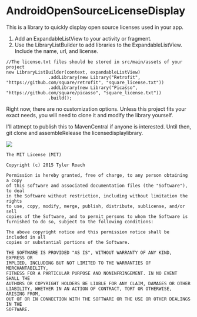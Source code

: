 # AndroidOpenSourceLicenseDisplay

This is a library to quickly display open source licenses used in your app.

1. Add an ExpandableListView to your activity or fragment.
2. Use the LibraryListBuilder to add libraries to the ExpandableListView. Include the name, url, and license.

```
//The license.txt files should be stored in src/main/assets of your project
new LibraryListBuilder(context, expandableListView)
                .addLibrary(new Library("Retrofit", "https://github.com/square/retrofit", "square_license.txt"))
                .addLibrary(new Library("Picasso", "https://github.com/square/picasso", "square_license.txt"))
                .build();
```

Right now, there are no customization options. Unless this project fits your exact needs, you will need to clone it and modify the library yourself.

I'll attmept to publish this to MavenCentral if anyone is interested. Until then, git clone and assembleRelease the licensedisplaylibrary.

![](https://www.dropbox.com/s/grnic5tw68wna7c/licensedisplay.png?dl=1)

```
The MIT License (MIT)

Copyright (c) 2015 Tyler Roach

Permission is hereby granted, free of charge, to any person obtaining a copy
of this software and associated documentation files (the "Software"), to deal
in the Software without restriction, including without limitation the rights
to use, copy, modify, merge, publish, distribute, sublicense, and/or sell
copies of the Software, and to permit persons to whom the Software is
furnished to do so, subject to the following conditions:

The above copyright notice and this permission notice shall be included in all
copies or substantial portions of the Software.

THE SOFTWARE IS PROVIDED "AS IS", WITHOUT WARRANTY OF ANY KIND, EXPRESS OR
IMPLIED, INCLUDING BUT NOT LIMITED TO THE WARRANTIES OF MERCHANTABILITY,
FITNESS FOR A PARTICULAR PURPOSE AND NONINFRINGEMENT. IN NO EVENT SHALL THE
AUTHORS OR COPYRIGHT HOLDERS BE LIABLE FOR ANY CLAIM, DAMAGES OR OTHER
LIABILITY, WHETHER IN AN ACTION OF CONTRACT, TORT OR OTHERWISE, ARISING FROM,
OUT OF OR IN CONNECTION WITH THE SOFTWARE OR THE USE OR OTHER DEALINGS IN THE
SOFTWARE.
```
